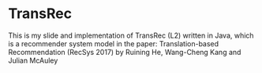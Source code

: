 # TransRec
This is my slide and implementation of TransRec (L2) written in Java, which is a recommender system model in the paper:  Translation-based Recommendation (RecSys 2017) by Ruining He, Wang-Cheng Kang and Julian McAuley
